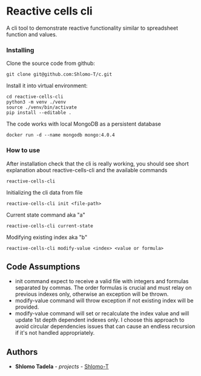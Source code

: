 # Reactive cells cli
A cli tool to demonstrate reactive functionality similar to spreadsheet function and values.


### Installing

Clone the source code from github:

```
git clone git@github.com:Shlomo-T/c.git
```

Install it into virtual environment:

```
cd reactive-cells-cli
python3 -m venv ./venv
source ./venv/bin/activate
pip install --editable . 
```

The code works with local MongoDB as a persistent database
```
docker run -d --name mongodb mongo:4.0.4
```
### How to use

After installation check that the cli is really working, you should see short explanation about reactive-cells-cli and the available commands
```
reactive-cells-cli 
```

Initializing the cli data from file
```
reactive-cells-cli init <file-path>
```

Current state command aka "a"
```
reactive-cells-cli current-state
```

Modifying existing index aka "b"
```
reactive-cells-cli modify-value <index> <value or formula>
```

## Code Assumptions
* init command expect to receive a valid file with integers and formulas separated by commas.
  The order formulas is crucial and must relay on previous indexes only, otherwise an exception will be thrown.
* modify-value command will throw exception if not existing index will be provided.
* modify-value command will set or recalculate the index value and will update 1st depth dependent indexes only.
  I choose this approach to avoid circular dependencies issues that can cause an endless recursion if it's not handled
  appropriately.


## Authors

* **Shlomo Tadela** - *projects* - [Shlomo-T](https://github.com/Shlomo-T/)